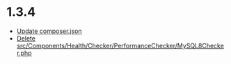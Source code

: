 # 1.3.4
- [Update composer.json](/b930c7a)
- [Delete src/Components/Health/Checker/PerformanceChecker/MySQL8Checker.php](/3f83ee5)